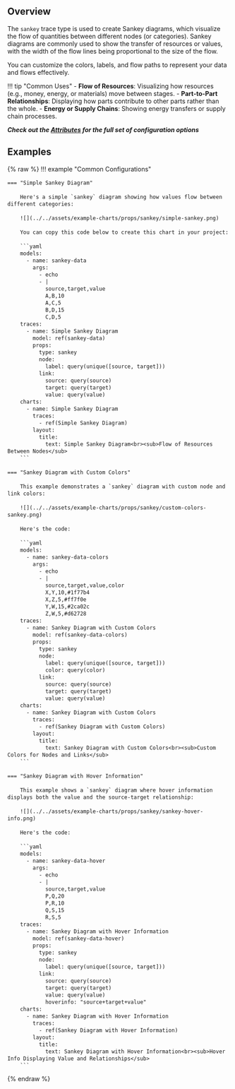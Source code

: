 
## Overview

The `sankey` trace type is used to create Sankey diagrams, which visualize the flow of quantities between different nodes (or categories). Sankey diagrams are commonly used to show the transfer of resources or values, with the width of the flow lines being proportional to the size of the flow.

You can customize the colors, labels, and flow paths to represent your data and flows effectively.

!!! tip "Common Uses"
    - **Flow of Resources**: Visualizing how resources (e.g., money, energy, or materials) move between stages.
    - **Part-to-Part Relationships**: Displaying how parts contribute to other parts rather than the whole.
    - **Energy or Supply Chains**: Showing energy transfers or supply chain processes.

_**Check out the [Attributes](../configuration/Trace/Props/Sankey/#attributes) for the full set of configuration options**_

## Examples

{% raw %}
!!! example "Common Configurations"

    === "Simple Sankey Diagram"

        Here's a simple `sankey` diagram showing how values flow between different categories:

        ![](../../assets/example-charts/props/sankey/simple-sankey.png)

        You can copy this code below to create this chart in your project:

        ```yaml
        models:
          - name: sankey-data
            args:
              - echo
              - |
                source,target,value
                A,B,10
                A,C,5
                B,D,15
                C,D,5
        traces:
          - name: Simple Sankey Diagram
            model: ref(sankey-data)
            props:
              type: sankey
              node:
                label: query(unique([source, target]))
              link:
                source: query(source)
                target: query(target)
                value: query(value)
        charts:
          - name: Simple Sankey Diagram
            traces:
              - ref(Simple Sankey Diagram)
            layout:
              title:
                text: Simple Sankey Diagram<br><sub>Flow of Resources Between Nodes</sub>
        ```

    === "Sankey Diagram with Custom Colors"

        This example demonstrates a `sankey` diagram with custom node and link colors:

        ![](../../assets/example-charts/props/sankey/custom-colors-sankey.png)

        Here's the code:

        ```yaml
        models:
          - name: sankey-data-colors
            args:
              - echo
              - |
                source,target,value,color
                X,Y,10,#1f77b4
                X,Z,5,#ff7f0e
                Y,W,15,#2ca02c
                Z,W,5,#d62728
        traces:
          - name: Sankey Diagram with Custom Colors
            model: ref(sankey-data-colors)
            props:
              type: sankey
              node:
                label: query(unique([source, target]))
                color: query(color)
              link:
                source: query(source)
                target: query(target)
                value: query(value)
        charts:
          - name: Sankey Diagram with Custom Colors
            traces:
              - ref(Sankey Diagram with Custom Colors)
            layout:
              title:
                text: Sankey Diagram with Custom Colors<br><sub>Custom Colors for Nodes and Links</sub>
        ```

    === "Sankey Diagram with Hover Information"

        This example shows a `sankey` diagram where hover information displays both the value and the source-target relationship:

        ![](../../assets/example-charts/props/sankey/sankey-hover-info.png)

        Here's the code:

        ```yaml
        models:
          - name: sankey-data-hover
            args:
              - echo
              - |
                source,target,value
                P,Q,20
                P,R,10
                Q,S,15
                R,S,5
        traces:
          - name: Sankey Diagram with Hover Information
            model: ref(sankey-data-hover)
            props:
              type: sankey
              node:
                label: query(unique([source, target]))
              link:
                source: query(source)
                target: query(target)
                value: query(value)
                hoverinfo: "source+target+value"
        charts:
          - name: Sankey Diagram with Hover Information
            traces:
              - ref(Sankey Diagram with Hover Information)
            layout:
              title:
                text: Sankey Diagram with Hover Information<br><sub>Hover Info Displaying Value and Relationships</sub>
        ```

{% endraw %}
